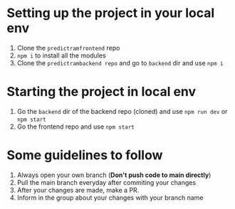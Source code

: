 # Setting up the project in your local env

1. Clone the `predictramfrontend` repo
2. `npm i` to install all the modules
3. Clone the `predictrambackend repo` and go to `backend` dir and use `npm i`

# Starting the project in local env

1. Go the `backend` dir of the backend repo (cloned) and use `npm run dev` or `npm start`
2. Go the frontend repo and use `npm start`

# Some guidelines to follow

1. Always open your own branch (**Don't push code to main directly**)
2. Pull the main branch everyday after commiting your changes
3. After your changes are made, make a PR.
4. Inform in the group about your changes with your branch name


